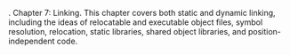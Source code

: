 . Chapter 7: Linking. This chapter covers both static and dynamic linking, including the ideas of relocatable and executable object files, symbol resolution, relocation, static libraries, shared object libraries, and position-independent
code.
